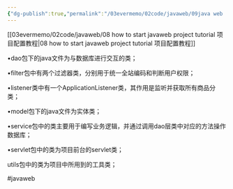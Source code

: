 ```yaml
---
{"dg-publish":true,"permalink":"/03evermemo/02code/javaweb/09java web 's knowledge 的一些目录含义/","dgPassFrontmatter":true,"noteIcon":"","created":"","updated":""}
---
```


[[03evermemo/02code/javaweb/08 how to start javaweb project tutorial 项目配置教程\|08 how to start javaweb project tutorial 项目配置教程]]

•dao包下的java文件为与数据库进行交互的类；

•filter包中有两个过滤器类，分别用于统一全站编码和判断用户权限；

•listener类中有一个ApplicationListener类，其作用是监听并获取所有商品分类；

•model包下的java文件为实体类；

•service包中的类主要用于编写业务逻辑，并通过调用dao层类中对应的方法操作数据库；

•servlet包中的类为项目前台的servlet类；

utils包中的类为项目中所用到的工具类；

#javaweb
